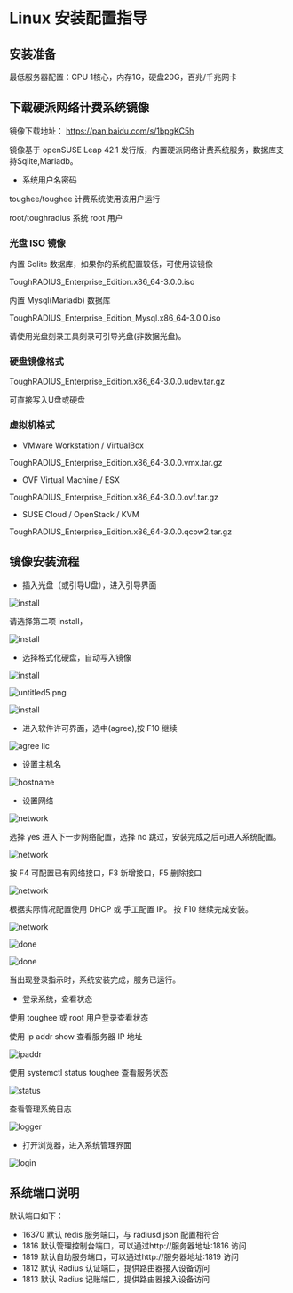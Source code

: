 # Linux 安装配置指导

## 安装准备

最低服务器配置：CPU 1核心，内存1G，硬盘20G，百兆/千兆网卡

## 下载硬派网络计费系统镜像

镜像下载地址： https://pan.baidu.com/s/1bpgKC5h

镜像基于 openSUSE Leap 42.1 发行版，内置硬派网络计费系统服务，数据库支持Sqlite,Mariadb。

- 系统用户名密码

toughee/toughee 计费系统使用该用户运行

root/toughradius 系统 root 用户

### 光盘 ISO 镜像

内置 Sqlite 数据库，如果你的系统配置较低，可使用该镜像

ToughRADIUS_Enterprise_Edition.x86_64-3.0.0.iso

内置 Mysql(Mariadb) 数据库

ToughRADIUS_Enterprise_Edition_Mysql.x86_64-3.0.0.iso

请使用光盘刻录工具刻录可引导光盘(非数据光盘)。

### 硬盘镜像格式

ToughRADIUS_Enterprise_Edition.x86_64-3.0.0.udev.tar.gz

可直接写入U盘或硬盘

### 虚拟机格式

- VMware Workstation / VirtualBox

ToughRADIUS_Enterprise_Edition.x86_64-3.0.0.vmx.tar.gz

- OVF Virtual Machine / ESX

ToughRADIUS_Enterprise_Edition.x86_64-3.0.0.ovf.tar.gz


- SUSE Cloud / OpenStack / KVM

ToughRADIUS_Enterprise_Edition.x86_64-3.0.0.qcow2.tar.gz

## 镜像安装流程

- 插入光盘（或引导U盘），进入引导界面

![install](http://qnstatic.toughcloud.net/FoGxyRaceovlUaY1mGIt2Hw8LbTI)

请选择第二项 install，

![install](http://qnstatic.toughcloud.net/Fhg5OZR9waR7LIFZx66j9ohkLrBx)

- 选择格式化硬盘，自动写入镜像

![install](http://qnstatic.toughcloud.net/Fomatf4KSeQdxxMTAhuqOytzJPkN)

![untitled5.png](http://qnstatic.toughcloud.net/Fi-jV4FxteZsfK8rTkCbQOBiPQrq)

![install](http://qnstatic.toughcloud.net/FqqnlDxXplfHUVFernGLS9kKaiaW)

- 进入软件许可界面，选中(agree),按 F10 继续

![agree lic](http://qnstatic.toughcloud.net/Fghrt0sEocYsanriMJG5Wppg0Lwy)

- 设置主机名

![hostname](http://qnstatic.toughcloud.net/FnH4RXCGHBJka--3LXowLFZdJyzA)

- 设置网络

![network](http://qnstatic.toughcloud.net/FuujBNz5r6Z6Gd-K7fKO90ZoUvGU)

选择 yes 进入下一步网络配置，选择 no 跳过，安装完成之后可进入系统配置。

![network](http://qnstatic.toughcloud.net/FvXysz_J2d1NgvfXpiX4b-NqVsfd)

按 F4 可配置已有网络接口，F3 新增接口，F5 删除接口

![network](http://qnstatic.toughcloud.net/Fky945Yz9wmYCX57RD4PVssweIVS)

根据实际情况配置使用 DHCP 或 手工配置 IP。 按 F10 继续完成安装。

![network](http://qnstatic.toughcloud.net/FrKYqregCq6PnnCVZwdQALRt7QR0)

![done](http://qnstatic.toughcloud.net/Fl4DIt03Og_VJi45uChcrQyAOJ7l)

![done](http://qnstatic.toughcloud.net/FjuCWV8atR8R6VIxU00NGU1c4oiW)

当出现登录指示时，系统安装完成，服务已运行。

- 登录系统，查看状态

使用 toughee 或 root 用户登录查看状态

使用 ip addr show 查看服务器 IP 地址

![ipaddr](http://qnstatic.toughcloud.net/Fnbmjti_lIUlBUtIGbhA3XM6sSmU)

使用 systemctl status toughee 查看服务状态

![status](http://qnstatic.toughcloud.net/FkOUYZ8abQsDRZS_n9aZRnPcWeEM)

查看管理系统日志

![logger](http://qnstatic.toughcloud.net/FhskHh1nzh8-wzTLd8LR5zCAHbsC)

- 打开浏览器，进入系统管理界面

![login](http://qnstatic.toughcloud.net/FkkNuvdCV9Le1BLViNy92yL6Olv5)


## 系统端口说明

默认端口如下：

- 16370 默认 redis 服务端口，与 radiusd.json 配置相符合
- 1816  默认管理控制台端口，可以通过http://服务器地址:1816 访问 
- 1819  默认自助服务端口，可以通过http://服务器地址:1819 访问 
- 1812  默认 Radius 认证端口，提供路由器接入设备访问
- 1813  默认 Radius 记账端口，提供路由器接入设备访问


